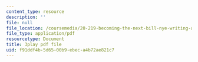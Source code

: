 ```yaml
---
content_type: resource
description: ''
file: null
file_location: /coursemedia/20-219-becoming-the-next-bill-nye-writing-and-hosting-the-educational-show-january-iap-2015/f91ddf4b5d6500b9ebeca4b72ae821c7_mmDRqnTlII0.pdf
file_type: application/pdf
resourcetype: Document
title: 3play pdf file
uid: f91ddf4b-5d65-00b9-ebec-a4b72ae821c7
---
```

